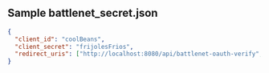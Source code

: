 ## Sample battlenet_secret.json

```json
{
  "client_id": "coolBeans",
  "client_secret": "frijolesFrios",
  "redirect_uris": ["http://localhost:8080/api/battlenet-oauth-verify", "https://muh-website/api/battlenet-oauth-verify"]
}
```